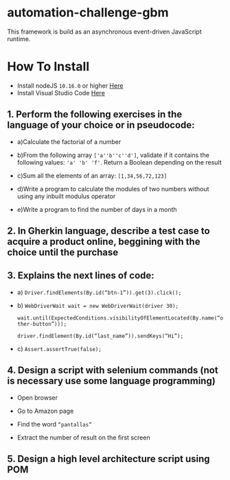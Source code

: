 # automation-challenge-gbm

This framework is build as an asynchronous event-driven JavaScript runtime.

# How To Install
- Install nodeJS ```10.16.0``` or higher [Here](https://nodejs.org/en/download/)
- Install Visual Studio Code [Here](https://visualstudio.microsoft.com/es/downloads/)

## 1. Perform the following exercises in the language of your choice or in pseudocode:

- a)Calculate the factorial of a number

- b)From the following array ```['a''b''c''d']```, validate if it contains the following values: ```'a' 'b' 'f'```. Return a Boolean depending on the result

- c)Sum all the elements of an array: ```[1,34,56,72,123]```

- d)Write a program to calculate the modules of two numbers without using any inbuilt modulus operator

- e)Write a program to find the number of days in a month

 

## 2. In Gherkin language, describe a test case to acquire a product online, beggining with the choice until the purchase

 

## 3. Explains the next lines of code:

- a) ```Driver.findElements(By.id(“btn-1”)).get(3).click();```

- b) ```WebDriverWait wait = new WebDriverWait(driver 30);``` 

    ```wait.until(ExpectedConditions.visibilityOfElementLocated(By.name(“other-button”)));```

    ```driver.findElement(By.id(“last_name”)).sendKeys(“Hi”);```

- c) ```Assert.assertTrue(false);```

 

## 4. Design a script with selenium commands (not is necessary use some language programming)

- Open browser

- Go to Amazon page

- Find  the word ```“pantallas”```

- Extract the number of result on the first screen

 

## 5. Design a high level architecture script using POM
